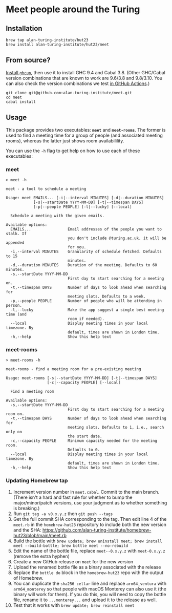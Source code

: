 # Meet people around the Turing

## Installation

```shell
brew tap alan-turing-institute/hut23
brew install alan-turing-institute/hut23/meet
```

## From source?

[Install `ghcup`](https://www.haskell.org/ghcup/), then use it to install GHC 9.4 and Cabal 3.8.
(Other GHC/Cabal version combinations that are known to work are 9.6/3.8 and 9.8/3.10.
You can also check the version combinations we test [in GitHub Actions](https://github.com/alan-turing-institute/meet/blob/main/.github/workflows/build.yml).)

```
git clone git@github.com:alan-turing-institute/meet.git
cd meet
cabal install
```

## Usage

This package provides two executables: **`meet`** and **`meet-rooms`**.
The former is used to find a meeting time for a group of people (and associated meeting rooms), whereas the latter just shows room availabilility.

You can use the `-h` flag to get help on how to use each of these executables:

### meet

```shell
> meet -h

meet - a tool to schedule a meeting

Usage: meet EMAILS... [-i|--interval MINUTES] [-d|--duration MINUTES]
            [-s|--startDate YYYY-MM-DD] [-t|--timespan DAYS]
            [-p|--people PEOPLE] [-l|--lucky] [--local]

  Schedule a meeting with the given emails.

Available options:
  EMAILS...                Email addresses of the people you want to stalk. If
                           you don't include @turing.ac.uk, it will be appended
                           for you.
  -i,--interval MINUTES    Granularity of schedule fetched. Defaults to 15
                           minutes.
  -d,--duration MINUTES    Duration of the meeting. Defaults to 60 minutes.
  -s,--startDate YYYY-MM-DD
                           First day to start searching for a meeting on.
  -t,--timespan DAYS       Number of days to look ahead when searching for
                           meeting slots. Defaults to a week.
  -p,--people PEOPLE       Number of people who will be attending in person.
  -l,--lucky               Make the app suggest a single best meeting time (and
                           room if needed).
  --local                  Display meeting times in your local timezone. By
                           default, times are shown in London time.
  -h,--help                Show this help text
```

### meet-rooms

```shell
> meet-rooms -h

meet-rooms - find a meeting room for a pre-existing meeting

Usage: meet-rooms [-s|--startDate YYYY-MM-DD] [-t|--timespan DAYS]
                  [-c|--capacity PEOPLE] [--local]

  Find a meeting room

Available options:
  -s,--startDate YYYY-MM-DD
                           First day to start searching for a meeting room on.
  -t,--timespan DAYS       Number of days to look ahead when searching for
                           meeting slots. Defaults to 1, i.e., search only on
                           the start date.
  -c,--capacity PEOPLE     Minimum capacity needed for the meeting room.
                           Defaults to 0.
  --local                  Display meeting times in your local timezone. By
                           default, times are shown in London time.
  -h,--help                Show this help text
```

### Updating Homebrew tap

1. Increment version number in `meet.cabal`. Commit to the main branch. (There isn't a hard and fast rule for whether to bump the major/minor/patch versions, use your judgment as to whether something is breaking.)
2. Run `git tag -a v0.x.y.z` then `git push --tags`
3. Get the full commit SHA corresponding to the tag. Then edit line 4 of the `meet.rb` in the `homebrew-hut23` repository to include both the new version and the SHA: https://github.com/alan-turing-institute/homebrew-hut23/blob/main/meet.rb
4. Build the bottle with `brew update; brew uninstall meet; brew install meet --build-bottle; brew bottle meet --no-rebuild`
5. Edit the name of the bottle file, replace `meet--0.x.y.z` with `meet-0.x.y.z` (remove the extra hyphen)
6. Create a new GitHub release on `meet` for the new version
7. Upload the renamed bottle file as a binary associated with the release
8. Replace the `bottle do` block in the `homebrew-hut23` repo with the output of Homebrew.
9. You can duplicate the `sha256 cellar` line and replace `arm64_ventura` with `arm64_monterey` so that people with macOS Monterey can also use it (the binary will work for them). If you do this, you will need to copy the bottle file, rename it to `...monterey...` and upload it to the release as well.
10. Test that it works with `brew update; brew reinstall meet`
